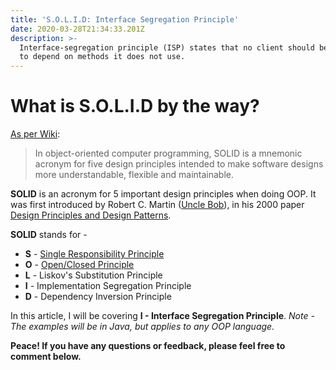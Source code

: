 ```yaml
---
title: 'S.O.L.I.D: Interface Segregation Principle'
date: 2020-03-28T21:34:33.201Z
description: >-
  Interface-segregation principle (ISP) states that no client should be forced
  to depend on methods it does not use.
---
```

# What is S.O.L.I.D by the way?

[As per Wiki](https://en.wikipedia.org/wiki/SOLID):

> In object-oriented computer programming, SOLID is a mnemonic acronym for five design principles intended to make software designs more understandable, flexible and maintainable.

**SOLID** is an acronym for 5 important design principles when doing OOP. It was first introduced by Robert C. Martin ([Uncle Bob](https://twitter.com/unclebobmartin?ref_src=twsrc%5Egoogle%7Ctwcamp%5Eserp%7Ctwgr%5Eauthor)), in his 2000 paper [Design Principles and Design Patterns](https://web.archive.org/web/20150906155800/http://www.objectmentor.com/resources/articles/Principles_and_Patterns.pdf).

**SOLID** stands for -

* **S** - [Single Responsibility Principle](https://blog.abhishekprakash.com/2020-03-25-s-o-l-i-d-single-responsibility-principle/)
* **O** - [Open/Closed Principle](https://blog.abhishekprakash.com/2020-03-25-s-o-l-i-d-open-closed-principle/)
* **L** - Liskov's Substitution Principle
* **I** - Implementation Segregation Principle
* **D** - Dependency Inversion Principle

In this article, I will be covering **I - Interface Segregation Principle**. *Note - The examples will be in Java, but applies to any OOP language.*

**Peace! If you have any questions or feedback, please feel free to comment below.**